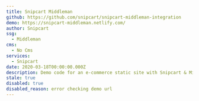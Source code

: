 ```yaml
---
title: Snipcart Middleman
github: https://github.com/snipcart/snipcart-middleman-integration
demo: https://snipcart-middleman.netlify.com/
author: Snipcart
ssg:
  - Middleman
cms:
  - No Cms
services:
  - Snipcart
date: 2020-03-18T00:00:00.000Z
description: Demo code for an e-commerce static site with Snipcart & Middleman.
stale: true
disabled: true
disabled_reason: error checking demo url
---
```

